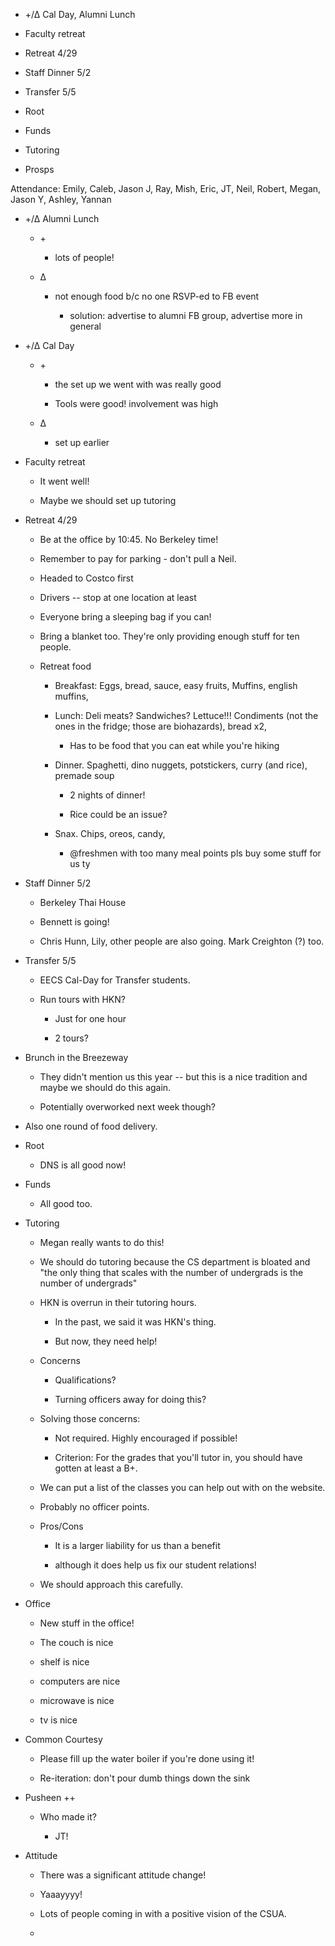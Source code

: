 -   +/Δ Cal Day, Alumni Lunch

-   Faculty retreat

-   Retreat 4/29

-   Staff Dinner 5/2

-   Transfer 5/5

-   Root

-   Funds

-   Tutoring

-   Prosps

Attendance: Emily, Caleb, Jason J, Ray, Mish, Eric, JT, Neil, Robert,
Megan, Jason Y, Ashley, Yannan

-   +/Δ Alumni Lunch

    -   \+

        -   lots of people!

    -   Δ

        -   not enough food b/c no one RSVP-ed to FB event

            -   solution: advertise to alumni FB group, advertise more
                in general

-   +/Δ Cal Day

    -   \+

        -   the set up we went with was really good

        -   Tools were good! involvement was high

    -   Δ

        -   set up earlier

-   Faculty retreat

    -   It went well!

    -   Maybe we should set up tutoring

-   Retreat 4/29

    -   Be at the office by 10:45. No Berkeley time!

    -   Remember to pay for parking - don\'t pull a Neil.

    -   Headed to Costco first

    -   Drivers \-- stop at one location at least

    -   Everyone bring a sleeping bag if you can!

    -   Bring a blanket too. They\'re only providing enough stuff for
        ten people.

    -   Retreat food

        -   Breakfast: Eggs, bread, sauce, easy fruits, Muffins, english
            muffins,

        -   Lunch: Deli meats? Sandwiches? Lettuce!!! Condiments (not
            the ones in the fridge; those are biohazards), bread x2,

            -   Has to be food that you can eat while you\'re hiking

        -   Dinner. Spaghetti, dino nuggets, potstickers, curry (and
            rice), premade soup

            -   2 nights of dinner!

            -   Rice could be an issue?

        -   Snax. Chips, oreos, candy,

            -   @freshmen with too many meal points pls buy some stuff
                for us ty

-   Staff Dinner 5/2

    -   Berkeley Thai House

    -   Bennett is going!

    -   Chris Hunn, Lily, other people are also going. Mark Creighton
        (?) too.

-   Transfer 5/5

    -   EECS Cal-Day for Transfer students.

    -   Run tours with HKN?

        -   Just for one hour

        -   2 tours?

-   Brunch in the Breezeway

    -   They didn\'t mention us this year \-- but this is a nice
        tradition and maybe we should do this again.

    -   Potentially overworked next week though?

-   Also one round of food delivery.

-   Root

    -   DNS is all good now!

-   Funds

    -   All good too.

-   Tutoring

    -   Megan really wants to do this!

    -   We should do tutoring because the CS department is bloated and
        \"the only thing that scales with the number of undergrads is
        the number of undergrads\"

    -   HKN is overrun in their tutoring hours.

        -   In the past, we said it was HKN\'s thing.

        -   But now, they need help!

    -   Concerns

        -   Qualifications?

        -   Turning officers away for doing this?

    -   Solving those concerns:

        -   Not required. Highly encouraged if possible!

        -   Criterion: For the grades that you\'ll tutor in, you should
            have gotten at least a B+.

    -   We can put a list of the classes you can help out with on the
        website.

    -   Probably no officer points.

    -   Pros/Cons

        -   It is a larger liability for us than a benefit

        -   although it does help us fix our student relations!

    -   We should approach this carefully.

-   Office

    -   New stuff in the office!

    -   The couch is nice

    -   shelf is nice

    -   computers are nice

    -   microwave is nice

    -   tv is nice

-   Common Courtesy

    -   Please fill up the water boiler if you\'re done using it!

    -   Re-iteration: don\'t pour dumb things down the sink

-   Pusheen ++

    -   Who made it?

        -   JT!

-   Attitude

    -   There was a significant attitude change!

    -   Yaaayyyy!

    -   Lots of people coming in with a positive vision of the CSUA.

    -   
